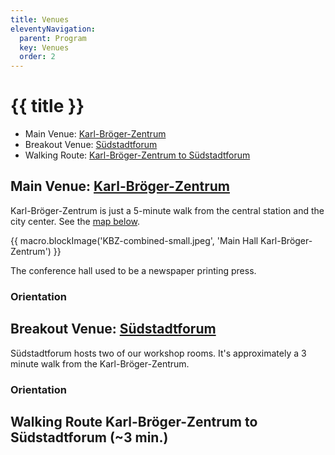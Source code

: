 ```yaml
---
title: Venues
eleventyNavigation:
  parent: Program
  key: Venues
  order: 2
---
```

# {{ title }}

* Main Venue: [Karl-Bröger-Zentrum](#main-venue-karl-br%C3%B6ger-zentrum)
* Breakout Venue: [Südstadtforum](#breakout-venue-s%C3%BCdstadtforum)
* Walking Route: [Karl-Bröger-Zentrum to Südstadtforum](#walking-route-karl-br%C3%B6ger-zentrum-to-s%C3%BCdstadtforum-3-min)

## Main Venue: [Karl-Bröger-Zentrum](https://www.karl-broeger-zentrum.de/)

Karl-Bröger-Zentrum is just a 5-minute walk from the central station and the city center. See the [map below](#orientation).

{{ macro.blockImage('KBZ-combined-small.jpeg', 'Main Hall Karl-Bröger-Zentrum') }}

The conference hall used to be a newspaper printing press.

### Orientation

<div class="open_street_map"
    data-geo="geo:49.443714,11.078875?z=17"
    data-title="Karl-Bröger-Zentrum"
    data-more="Karl-Bröger-Straße 9\n90459 Nürnberg"
    data-href="https://www.karl-broeger-zentrum.de"
></div>

## Breakout Venue: [Südstadtforum](https://www.suedstadtforum.de/)

Südstadtforum hosts two of our workshop rooms. It's approximately
a 3 minute walk from the Karl-Bröger-Zentrum.

### Orientation

<div class="open_street_map"
    data-geo="geo:49.442293,11.077496?z=17"
    data-title="Südstadtforum"
    data-more="Siebenkeesstraße 4\n90459 Nürnberg"
    data-href="https://www.suedstadtforum.de/"
></div>

## Walking Route Karl-Bröger-Zentrum to Südstadtforum (~3 min.)

<div class="open_street_map open_street_map-with_routing"
    data-geo-gpx="{{rootPath}}/js/geo-route-kbz-sf.gpx"
></div>
